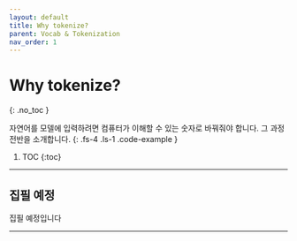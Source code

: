 ```yaml
---
layout: default
title: Why tokenize?
parent: Vocab & Tokenization
nav_order: 1
---
```


# Why tokenize?
{: .no_toc }

자연어를 모델에 입력하려면 컴퓨터가 이해할 수 있는 숫자로 바꿔줘야 합니다. 그 과정 전반을 소개합니다.
{: .fs-4 .ls-1 .code-example }

1. TOC
{:toc}

---

## 집필 예정

집필 예정입니다


---
